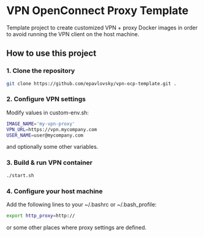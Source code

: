 # VPN OpenConnect Proxy Template
Template project to create customized VPN + proxy Docker images in order to avoid running the VPN client on the host machine.

## How to use this project

### 1. Clone the repository
```sh
git clone https://github.com/epavlovsky/vpn-ocp-template.git .
```

### 2. Configure VPN settings
Modify values in custom-env.sh:
```sh
IMAGE_NAME='my-vpn-proxy'
VPN_URL=https://vpn.mycompany.com
USER_NAME=user@mycompany.com
```
and optionally some other variables.

### 3. Build & run VPN container
```sh
./start.sh
```

### 4. Configure your host machine
Add the following lines to your ~/.bashrc or ~/.bash_profile:
```sh
export http_proxy=http://
```
or some other places where proxy settings are defined.
